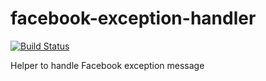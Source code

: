 # facebook-exception-handler

[![Build Status](https://travis-ci.org/SafeStudio/facebook-exception-handler.svg?branch=master)](https://travis-ci.org/SafeStudio/facebook-exception-handler)

Helper to handle Facebook exception message
